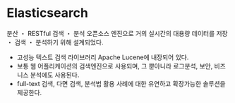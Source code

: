 # Elasticsearch
분산 ・ RESTful 검색 ・ 분석 오픈소스 엔진으로 거의 실시간의 대용량 데이터를 저장 ・ 검색 ・ 분석하기 위해 설계되었다.
- 고성능 텍스트 검색 라이브러리 Apache Lucene에 내장되어 있다.
- 보통 웹 어플리케이션의 검색엔진으로 사용되며, 그 뿐아니라 로그분석, 보안, 비즈니스 분석에도 사용된다.
- full-text 검색, 다면 검색, 분석법 활용 사례에 대한 유연하고 확장가능한 솔루션을 제공한다.